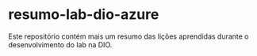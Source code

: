 # resumo-lab-dio-azure
Este repositório contém mais um resumo das lições aprendidas durante o desenvolvimento do lab na DIO.
